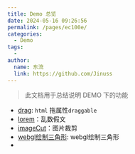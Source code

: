 ```yaml
---
title: Demo 总览
date: 2024-05-16 09:26:56
permalink: /pages/ec100e/
categories:
  - Demo
tags:
  -
author:
  name: 东流
  link: https://github.com/Jinuss
---
```


> 此文档用于总结说明 DEMO 下的功能

- [drag](./drag.html): `html` 拖属性`draggable`
- [lorem](./01.lorem.html)：乱数假文
- [imageCut](./imageCut.html)：图片裁剪
- [webgl绘制三角形](./webgl.html): webgl绘制三角形
- 
